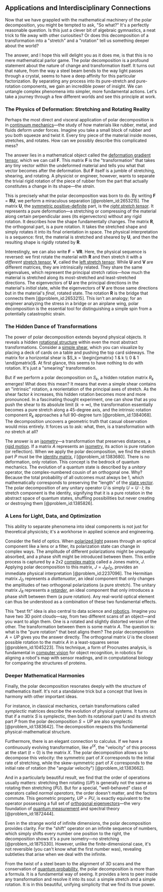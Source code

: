## Applications and Interdisciplinary Connections

Now that we have grappled with the mathematical machinery of the polar decomposition, you might be tempted to ask, "So what?" It's a perfectly reasonable question. Is this just a clever bit of algebraic gymnastics, a neat trick to file away with other curiosities? Or does this decomposition of a transformation into a "stretch" and a "rotation" tell us something deeper about the world?

The answer, and I hope this will delight you as it does me, is that this is no mere mathematical parlor game. The polar decomposition is a profound statement about the nature of change and transformation itself. It turns out that nature, from the way a steel beam bends to the way light passes through a crystal, seems to have a deep affinity for this particular factorization. By separating any process into its pure-stretch and pure-rotation components, we gain an incredible power of insight. We can untangle complex phenomena into simpler, more fundamental actions. Let's take a journey through a few different worlds and see this principle at work.

### The Physics of Deformation: Stretching and Rotating Reality

Perhaps the most direct and visceral application of polar decomposition is in [continuum mechanics](@article_id:154631)—the study of how materials like rubber, metal, and fluids deform under forces. Imagine you take a small block of rubber and you both squeeze and twist it. Every tiny piece of the material inside moves, stretches, and rotates. How can we possibly describe this complicated mess?

The answer lies in a mathematical object called the [deformation gradient tensor](@article_id:149876), which we can call $\mathbf{F}$. This matrix $\mathbf{F}$ is the "transformation" that takes any tiny vector within the undeformed material and tells you what that vector becomes after the deformation. But $\mathbf{F}$ itself is a jumble of stretching, shearing, and rotating. A physicist or engineer, however, wants to separate the trivial rigid rotation of the piece of rubber from the part that actually constitutes a change in its shape—the *strain*.

This is precisely what the polar decomposition was born to do. By writing $\mathbf{F} = \mathbf{R}\mathbf{U}$, we perform a miraculous separation [@problem_id:2653215]. The matrix $\mathbf{U}$, the [symmetric positive-definite](@article_id:145392) part, is the *[right stretch tensor](@article_id:193262)*. It represents a pure deformation—a stretching or compressing of the material along certain perpendicular axes (its eigenvectors) without any rigid rotation. It describes how the shape fundamentally changes. The matrix $\mathbf{R}$, the orthogonal part, is a pure rotation. It takes the stretched shape and simply rotates it into its final orientation in space. The physical interpretation is a sequence: first, the material is stretched and sheared by $\mathbf{U}$, and then the resulting shape is rigidly rotated by $\mathbf{R}$.

Interestingly, we can also write $\mathbf{F} = \mathbf{V}\mathbf{R}$. Here, the physical sequence is reversed: we first rotate the material with $\mathbf{R}$ and then stretch it with a *different* [stretch tensor](@article_id:192706), $\mathbf{V}$, called the [left stretch tensor](@article_id:196836). While $\mathbf{U}$ and $\mathbf{V}$ are different matrices, they are intrinsically related. They share the same eigenvalues, which represent the principal stretch ratios—how much the material is stretched along its most-stretched and least-stretched directions. The eigenvectors of $\mathbf{U}$ are the principal directions in the material's *initial* state, while the eigenvectors of $\mathbf{V}$ are those same directions but in the material's *final*, rotated state. The rotation $\mathbf{R}$ is the bridge that connects them [@problem_id:2653215]. This isn't an analogy; for an engineer analyzing the stress in a bridge or an airplane wing, polar decomposition is the essential tool for distinguishing a simple spin from a potentially catastrophic strain.

### The Hidden Dance of Transformations

The power of polar decomposition extends beyond physical objects. It reveals a hidden [rotational structure](@article_id:175227) within even the most abstract transformations. Consider a [simple shear](@article_id:180003), which you can visualize by placing a deck of cards on a table and pushing the top card sideways. The matrix for a horizontal shear is $S_k = \begin{pmatrix} 1 & k \\ 0 & 1 \end{pmatrix}$. At first glance, this seems to have nothing to do with rotation. It's just a "smearing" transformation.

But if we perform a polar decomposition on $S_k$, a hidden rotation matrix $R_k$ emerges! What does this mean? It means that even a simple shear contains an "intrinsic" rotation, a reorientation of the principal axes of stretch. As the shear factor $k$ increases, this hidden rotation becomes more and more pronounced. In a fascinating thought experiment, one can show that as you push the shear to its absolute limit ($k \to \infty$), the transformation essentially becomes a pure stretch along a 45-degree axis, and the intrinsic rotation component $R_k$ approaches a full 90-degree turn [@problem_id:1384068]. The decomposition uncovers a geometric truth that casual observation would miss entirely. It forces us to ask: what, then, is a transformation with *no* stretch at all?

The answer is an [isometry](@article_id:150387)—a transformation that preserves distances, a [rigid motion](@article_id:154845). If a matrix $A$ represents an [isometry](@article_id:150387), its action is pure rotation (or reflection). When we apply the polar decomposition, we find the stretch part $P$ must be the [identity matrix](@article_id:156230), $I$ [@problem_id:1383680]. There is no deformation, only rotation. This concept is the bedrock of quantum mechanics. The evolution of a quantum state is described by a *unitary* operator, the complex-numbered cousin of an orthogonal one. Why? Because the total probability of all outcomes must always be 1, which mathematically corresponds to preserving the "length" of the [state vector](@article_id:154113). The polar decomposition of any unitary operator $U$ is simply $U = U \cdot I$; its stretch component is the identity, signifying that it is a pure rotation in the abstract space of quantum states, shuffling possibilities but never creating or destroying them [@problem_id:1385826].

### A Lens for Light, Data, and Optimization

This ability to separate phenomena into ideal components is not just for theoretical physicists; it's a workhorse in applied science and engineering.

Consider the field of optics. When [polarized light](@article_id:272666) passes through an optical component like a lens or a filter, its polarization state can change in complex ways. The amplitude of different polarizations might be unequally absorbed, and a phase shift might be introduced between them. This entire process is captured by a 2x2 [complex matrix](@article_id:194462) called a Jones matrix, $J$. Applying polar decomposition to this matrix, $J = J_R J_D$, provides an immediate physical interpretation [@problem_id:2237096]. The Hermitian matrix $J_D$ represents a *diattenuator*, an ideal component that only changes the amplitudes of two orthogonal polarizations (a pure stretch). The unitary matrix $J_R$ represents a *[retarder](@article_id:171749)*, an ideal component that only introduces a phase shift between them (a pure rotation). Any real-world optical element can thus be understood as a combination of these two fundamental effects.

This "best fit" idea is also central to data science and [robotics](@article_id:150129). Imagine you have two 3D point clouds—say, from two different scans of an object—and you want to align them. One is a rotated and slightly distorted version of the other. The transformation between them is some matrix $A$. The question is: what is the "pure rotation" that best aligns them? The polar decomposition $A=UP$ gives you the answer directly. The orthogonal matrix $U$ is the closest possible rotation to the matrix $A$ in a least-squares sense [@problem_id:1045223]. This technique, a form of Procrustes analysis, is fundamental in [computer vision](@article_id:137807) for object recognition, in robotics for aligning a robot's map with sensor readings, and in computational biology for comparing the structures of proteins.

### Deeper Mathematical Harmonies

Finally, the polar decomposition resonates deeply with the structure of mathematics itself. It's not a standalone trick but a concept that lives in harmony with other important ideas.

For instance, in classical mechanics, certain transformations called *symplectic* matrices describe the evolution of physical systems. It turns out that if a matrix $S$ is symplectic, then both its rotational part $U$ and its stretch part $P$ from the polar decomposition $S=UP$ are also symplectic [@problem_id:1383642]. The decomposition respects this fundamental physical-mathematical structure.

Furthermore, there is an elegant connection to calculus. If we have a continuously evolving transformation, like $e^{tX}$, the "velocity" of this process at the start ($t=0$) is the matrix $X$. The polar decomposition allows us to decompose this velocity: the symmetric part of $X$ corresponds to the initial rate of stretching, while the skew-symmetric part of $X$ corresponds to the initial rate of rotation (the "angular velocity") [@problem_id:1383662].

And in a particularly beautiful result, we find that the order of operations usually matters: stretching then rotating ($UP$) is generally not the same as rotating then stretching ($PU$). But for a special, "well-behaved" class of operators called *normal operators*, the order doesn't matter, and the factors commute. This geometric property, $UP=PU$, is exactly equivalent to the operator possessing a full set of [orthogonal eigenvectors](@article_id:155028)—the very foundation of [quantum measurement](@article_id:137834) and spectral theory [@problem_id:1872444].

Even in the strange world of infinite dimensions, the polar decomposition provides clarity. For the "shift" operator on an infinite sequence of numbers, which simply shifts every number one position to the right, the decomposition shows it's a pure isometry—no stretching [@problem_id:1875330]. However, unlike the finite-dimensional case, it's not reversible (you can't know what the first number was), revealing subtleties that arise when we deal with the infinite.

From the twist of a steel beam to the alignment of 3D scans and the conservation of [quantum probability](@article_id:184302), the polar decomposition is more than a formula. It is a fundamental way of seeing. It provides a lens to peer inside any transformation and resolve it into its soul: a simple stretch and a simple rotation. It is in this beautiful, unifying simplicity that we find its true power.